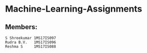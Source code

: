 # Machine-Learning-Assignments
 ## Members:
    S Shreekumar 1MS17IS097 
    Rudra B.V.   1MS17IS096 
    Reshma S     1MS17IS088 
